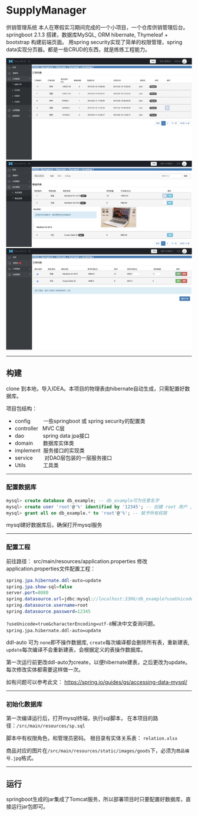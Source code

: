 # SupplyManager

供销管理系统
本人在寒假实习期间完成的一个小项目，一个仓库供销管理后台。
springboot 2.1.3 搭建，数据库MySQL, ORM hibernate, Thymeleaf + bootstrap 构建前端页面。
用spring security实现了简单的权限管理，spring data实现分页器。都是一些CRUD的东西，就是练练工程能力。

![demo1](/demo1.png "demo")
![demo2](/demo2.png "demo")
![demo2](/demo3.png "demo")

---

## 构建
clone 到本地，导入IDEA。本项目的物理表由hibernate自动生成，只需配置好数据库。

项目包结构：
- config&nbsp;&nbsp;&nbsp;&nbsp;&nbsp;&nbsp;&nbsp;&nbsp;&nbsp;一些springboot 或 spring security的配置类
- controller&nbsp;&nbsp;&nbsp;MVC C层
- dao&nbsp;&nbsp;&nbsp;&nbsp;&nbsp;&nbsp;&nbsp;&nbsp;&nbsp;&nbsp;&nbsp;&nbsp;&nbsp;spring data jpa接口
- domain&nbsp;&nbsp;&nbsp;&nbsp;&nbsp;&nbsp;&nbsp;数据库实体类
- implement&nbsp;&nbsp;服务接口的实现类
- service&nbsp;&nbsp;&nbsp;&nbsp;&nbsp;&nbsp;&nbsp;&nbsp;对DAO层包装的一层服务接口
- Utils&nbsp;&nbsp;&nbsp;&nbsp;&nbsp;&nbsp;&nbsp;&nbsp;&nbsp;&nbsp;&nbsp;&nbsp;工具类

---

### 配置数据库 
 ```sql
mysql> create database db_example; -- db_example可为任意名字
mysql> create user 'root'@'%' identified by '12345'; -- 创建 root 用户 ,密码: 12345
mysql> grant all on db_example.* to 'root'@'%'; -- 赋予所有权限
 ```
mysql建好数据库后，确保打开mysql服务

---

### 配置工程

前往路径： src/main/resources/application.properties
修改application.properties文件配置工程：
```java
spring.jpa.hibernate.ddl-auto=update
spring.jpa.show-sql=false
server.port=8080
spring.datasource.url=jdbc:mysql://localhost:3306/db_example?useUnicode=true&characterEncoding=utf-8
spring.datasource.username=root
spring.datasource.password=12345
```
`?useUnicode=true&characterEncoding=utf-8`解决中文查询问题。
`spring.jpa.hibernate.ddl-auto=update` 

ddl-auto 可为  `none`即不操作数据库, `create`每次编译都会删除所有表，重新建表, `update`每次编译不会重新建表，会根据定义的表操作数据库。

第一次运行前更改ddl-auto为create，以便hibernate建表，之后更改为update。每次修改实体都需要这样做一次。

如有问题可以参考此文： https://spring.io/guides/gs/accessing-data-mysql/

---

### 初始化数据库
第一次编译运行后，打开mysql终端，执行sql脚本，
在本项目的路径：`/src/main/resources/sp.sql`

脚本中有权限角色，和管理员密码。
根目录有实体关系表： `relation.xlsx`

商品对应的图片在`/src/main/resources/static/images/goods`下，必须为`商品编号.jpg`格式。

---

## 运行

springboot生成的jar集成了Tomcat服务，所以部署项目时只要配置好数据库，直接运行jar包即可。
